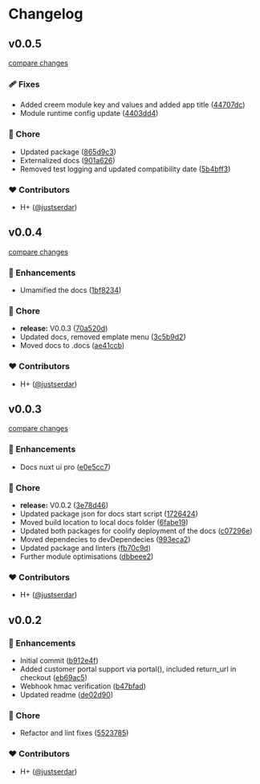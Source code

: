 # Changelog


## v0.0.5

[compare changes](https://github.com/justserdar/nuxt-creem/compare/v0.0.4...v0.0.5)

### 🩹 Fixes

- Added creem module key and values and added  app title ([44707dc](https://github.com/justserdar/nuxt-creem/commit/44707dc))
- Module runtime config update ([4403dd4](https://github.com/justserdar/nuxt-creem/commit/4403dd4))

### 🏡 Chore

- Updated package ([865d9c3](https://github.com/justserdar/nuxt-creem/commit/865d9c3))
- Externalized docs ([901a626](https://github.com/justserdar/nuxt-creem/commit/901a626))
- Removed test logging and updated compatibility date ([5b4bff3](https://github.com/justserdar/nuxt-creem/commit/5b4bff3))

### ❤️ Contributors

- H+ ([@justserdar](http://github.com/justserdar))

## v0.0.4

[compare changes](https://github.com/justserdar/nuxt-creem/compare/v0.0.3...v0.0.4)

### 🚀 Enhancements

- Umamified the docs ([1bf8234](https://github.com/justserdar/nuxt-creem/commit/1bf8234))

### 🏡 Chore

- **release:** V0.0.3 ([70a520d](https://github.com/justserdar/nuxt-creem/commit/70a520d))
- Updated docs, removed emplate menu ([3c5b9d2](https://github.com/justserdar/nuxt-creem/commit/3c5b9d2))
- Moved docs to .docs ([ae41ccb](https://github.com/justserdar/nuxt-creem/commit/ae41ccb))

### ❤️ Contributors

- H+ ([@justserdar](http://github.com/justserdar))

## v0.0.3

[compare changes](https://github.com/justserdar/nuxt-creem/compare/v0.0.2...v0.0.3)

### 🚀 Enhancements

- Docs nuxt ui pro ([e0e5cc7](https://github.com/justserdar/nuxt-creem/commit/e0e5cc7))

### 🏡 Chore

- **release:** V0.0.2 ([3e78d46](https://github.com/justserdar/nuxt-creem/commit/3e78d46))
- Updated package json for docs start script ([1726424](https://github.com/justserdar/nuxt-creem/commit/1726424))
- Moved build location to local docs folder ([6fabe19](https://github.com/justserdar/nuxt-creem/commit/6fabe19))
- Updated both packages for coolify deployment of the docs ([c07296e](https://github.com/justserdar/nuxt-creem/commit/c07296e))
- Moved dependecies to devDependecies ([993eca2](https://github.com/justserdar/nuxt-creem/commit/993eca2))
- Updated package and linters ([fb70c9d](https://github.com/justserdar/nuxt-creem/commit/fb70c9d))
- Further module optimisations ([dbbeee2](https://github.com/justserdar/nuxt-creem/commit/dbbeee2))

### ❤️ Contributors

- H+ ([@justserdar](http://github.com/justserdar))

## v0.0.2


### 🚀 Enhancements

- Initial commit ([b912e4f](https://github.com/justserdar/nuxt-creem/commit/b912e4f))
- Added customer portal support via portal(), included return_url in checkout ([eb69ac5](https://github.com/justserdar/nuxt-creem/commit/eb69ac5))
- Webhook hmac verification ([b47bfad](https://github.com/justserdar/nuxt-creem/commit/b47bfad))
- Updated readme ([de02d90](https://github.com/justserdar/nuxt-creem/commit/de02d90))

### 🏡 Chore

- Refactor and lint fixes ([5523785](https://github.com/justserdar/nuxt-creem/commit/5523785))

### ❤️ Contributors

- H+ ([@justserdar](http://github.com/justserdar))

